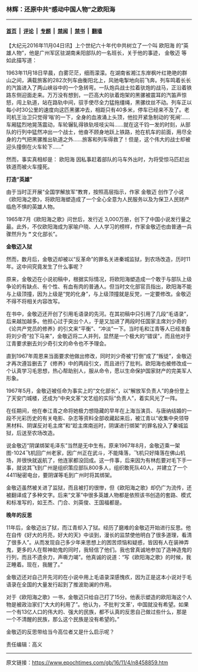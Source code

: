 ### 林辉：还原中共“感动中国人物”之欧阳海

---

#### [首页](../../../..?n8458859) &nbsp;|&nbsp; [评论](../../../../../epoch-comment?n8458859) &nbsp;|&nbsp; [专题](../../../../../epoch-special?n8458859) &nbsp;|&nbsp; [禁闻](../../../../../epoch-news?n8458859) &nbsp;|&nbsp; [禁书](../../../../../books?n8458859) &nbsp;|&nbsp; [翻墙](https://github.com/gfw-breaker/nogfw/blob/master/README.md?n8458859)


<div class="post_content" id="artbody" itemprop="articleBody">
 <!-- article content begin -->
 <p>
  【大纪元2016年11月04日讯】上个世纪六十年代中共树立了一个叫
  <ok href="https://www.epochtimes.com/gb/tag/%E6%AC%A7%E9%98%B3%E6%B5%B7.html">
   欧阳海
  </ok>
  的“英雄人物”，他是广州军区驻湖南耒阳部队的一名班长，关于他的事迹，
  <ok href="https://www.epochtimes.com/gb/tag/%E9%87%91%E6%95%AC%E8%BF%88.html">
   金敬迈
  </ok>
  等如此描写道：
 </p>
 <p>
  1963年11月18日早晨，白雾茫茫，细雨濛濛。在湖南省湘江东岸枫叶红艳艳的群山之间，满载旅客的282次列车由衡阳北上，风驰电掣地向前飞奔。列车鸣着长长的汽笛进入了两山峡谷中的一个急转弯。一队炮兵战士拉着驮炮的战马，正沿着铁路东侧迎面走来。万万没有想到，一匹高大的驮着炮架的黑骡被震耳的汽笛声惊怒，闯上轨道，站在路轨中间，驭手使尽全力猛拖缰绳，黑骡纹丝不动。列车正以每小时30公里的速度向这匹黑骡冲去，相距只有40多米，停车已经来不及了。老司机王治卫只觉得‘嗡’的一下，全身的血液涌上头顶，他拉开紧急制动的‘死闸’……车厢猛烈地晃荡震动，车轮辗轧得铁轨吱吱尖叫……就在这千钧一发的时刻，从部队的行列中猛然冲出一个战士，他奋不顾身地跃上铁路，抢在机车的前面，用尽全身的力气把黑骡推出轨道之外……旅客和列车得救了！但是，这个伟大的战士却被迎头撞倒在火车轮下……”
 </p>
 <p>
  然而，事实真相却是：
  <ok href="https://www.epochtimes.com/gb/tag/%E6%AC%A7%E9%98%B3%E6%B5%B7.html">
   欧阳海
  </ok>
  因私事赶着部队的马车外出时，为将受惊马匹赶出铁道而被火车撞死。
 </p>
 <p>
  <strong>
   打造“英雄”
   <br/>
  </strong>
 </p>
 <p>
  由于当时正开展“全国学解放军”教育，按照高层指示，作家
  <ok href="https://www.epochtimes.com/gb/tag/%E9%87%91%E6%95%AC%E8%BF%88.html">
   金敬迈
  </ok>
  创作了小说《欧阳海之歌》，将欧阳海塑造成了一个全心全意为人民服务以及为保卫人民财产临危不惧的英雄人物。
 </p>
 <p>
  1965年7月《欧阳海之歌》问世后，发行近 3,000万册，创下了中国小说发行量之最。此外，不仅欧阳海成为家喻户晓、人人学习的榜样，作家金敬迈也由普通一兵骤然升为
  <strong>
   “
  </strong>
  文化部长”。
 </p>
 <p>
  <strong>
   金敬迈入狱
   <br/>
  </strong>
 </p>
 <p>
  然而，数月后，金敬迈却被以“反革命”的罪名关进秦城监狱，到农场改造，历时11年。这中间究竟发生了什么事呢？
 </p>
 <p>
  原来，金敬迈在小说初稿中，根据实际情况，将欧阳海塑造成一个敢于与部队上级争论的有缺点、有个性、有血有肉的普通人。但当时文化部官员指出，欧阳海不能与上级顶撞，因为上级是“党的化身”，与上级顶撞就是反党，一定要修改。金敬迈不得不将相关内容改写。
 </p>
 <p>
  在书中，金敬迈还开创了引用毛语录的先河。在其初稿中只引用了几段“毛语录”，后来越加越多。他担心过于突出个人，于是又加进了两段时任国家主席刘少奇的《论共产党员的修养》的引文来“平衡”、“冲淡”一下。当时毛和江青等人已经准备将刘少奇“拉下马来”，金敬迈将二人并列，显然是一个极大的“错误”，而且他对于江青要求删去刘少奇引文的命令也不予理会。
 </p>
 <p>
  直到1967年周恩来当面要求他做出修改，同时刘少奇被“打倒”成了“叛徒”，金敬迈才再次遵旨删去了《修养》中的两段引文，而且进行了批判。欧阳海也被修改成一个认真学习毛思想，热心帮助别人，服从命令，愿以生命保护国家财产的完美军人形象。
 </p>
 <p>
  1967年5月，金敬迈被任命为事实上的“文化部长”，以“解放军负责人”的身份登上了天安门城楼，还成为“中央文革”文艺组的实际“负责人”，着实风光了一阵。
 </p>
 <p>
  在任期间，他在奉江青之命将她极力想隐藏的早年在上海当演员、与唐纳结婚的一段不光彩历史的有关电影、杂志等资料全部收藏起来后，被江青以“收集中央领导黑材料、阴谋反对毛主席”和“趁主席南巡时，阴谋进行绑架”的罪名投入了秦城监狱，后送至农场改造。
 </p>
 <p>
  说金敬迈“阴谋绑架毛泽东”当然是无中生有。原来1967年8月，金敬迈乘一架图-1024飞机回广州老家，因广州正在武斗，不能降落，飞机只好降落在佛山机场，并很快就返航了，他连家都没回成。这一件事，后来因为有林彪要对毛下手一事，就说其飞到广州是组织策应部队800多人，组织敢死队40人，并建立了一个4411秘密电台，要阴谋等毛到广州时将其绑架。
 </p>
 <p>
  金敬迈虽然被关进了监狱，而且被打的很惨，但《欧阳海之歌》却仍广为流传，还被翻译成了多种文字。后来“文革”中很多英雄人物都是依照该书创造的套路、模式和标准写的，如王杰、门合、刘英俊、王国福都是。
 </p>
 <p>
  <strong>
   晚年的反思
   <br/>
  </strong>
 </p>
 <p>
  11年后，金敬迈出了狱，而江青却入了狱。经历了磨难的金敬迈开始进行反思。他在自传《好大的月亮，好大的天》中谈到，漫长的监禁使他明白了很多道理，看清了很多人”。从而发现自己多少年来思想上的困苦烦恼和疑惑，皆因有人在装神弄鬼，更多的人在帮神助鬼的同时，我轻信了他们。我也曾真诚地参加了造神造鬼的行列，而且不遗余力，声嘶力竭”。他真诚的说道：“写《欧阳海之歌》的时候，我正睡着。现在，我醒了。”
 </p>
 <p>
  金敬迈还对自己开先河的在小说中用上毛语录深感愧疚，因为正是这本小说对于毛语录在全国的大量发行起到了推波助澜的作用。
 </p>
 <p>
  对于《欧阳海之歌》一书，金敬迈只给自己打了15分。他表示塑造的欧阳海这个人物是被政治家们“大大的利用了”。他认为，不批判‘文革’，中国就没有希望。如果一个有13亿人口的伟大的、强大的民族，都不认真的反思自己做过些什么，那是一个不清醒的民族，那么这个民族是没有希望的。”
 </p>
 <p>
  金敬迈的反思带给当今高位者又是什么启示呢？
 </p>
 <p>
  责任编辑：高义
 </p>
 <!-- article content end -->
 <div id="below_article_ad">
 </div>
</div>


---

原文链接：https://www.epochtimes.com/gb/16/11/4/n8458859.htm